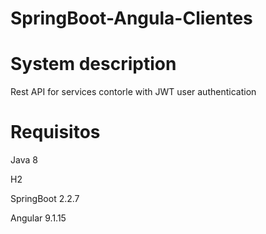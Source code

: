 # SpringBoot-Angula-Clientes

# System description
  Rest API for services contorle with JWT user authentication

# Requisitos
  Java 8
  
  H2
  
  SpringBoot 2.2.7
  
  Angular 9.1.15
